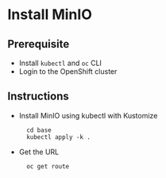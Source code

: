 
# Install MinIO

## Prerequisite
* Install `kubectl` and `oc` CLI
* Login to the OpenShift cluster

## Instructions
* Install MinIO using kubectl with Kustomize

        cd base
        kubectl apply -k .

* Get the URL

        oc get route